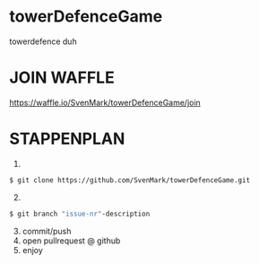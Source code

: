# towerDefenceGame
towerdefence duh
# JOIN WAFFLE
https://waffle.io/SvenMark/towerDefenceGame/join


# STAPPENPLAN
1. 
```sh
$ git clone https://github.com/SvenMark/towerDefenceGame.git
```
2.
```sh
$ git branch "issue-nr"-description
```
3. commit/push
4. open pullrequest @ github
5. enjoy
